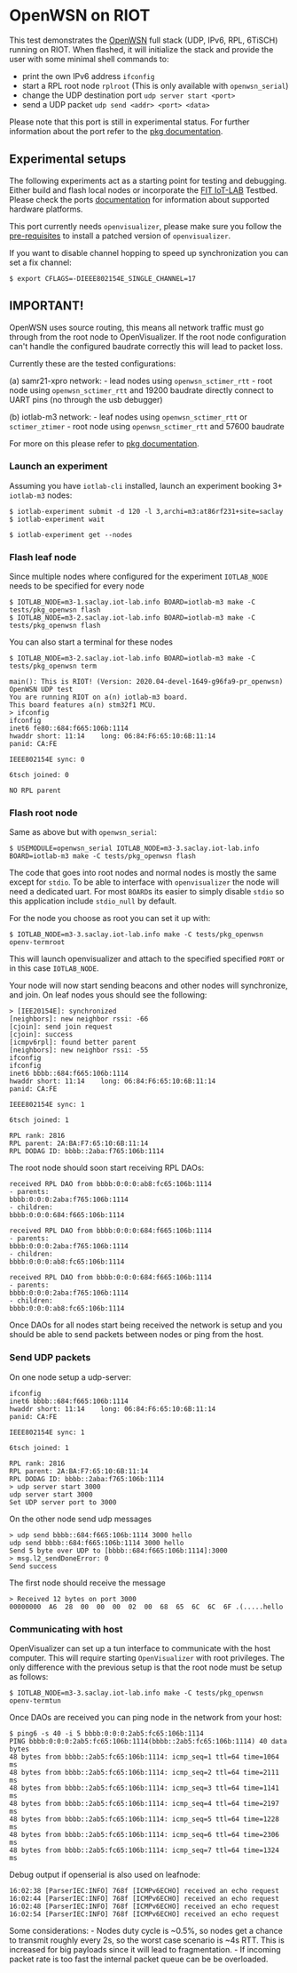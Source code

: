 # OpenWSN on RIOT
This test demonstrates the [OpenWSN](https://github.com/openwsn-berkeley/openwsn-fw) full
stack (UDP, IPv6, RPL, 6TiSCH) running on RIOT. When flashed, it will initialize the stack
and provide the user with some minimal shell commands to:

- print the own IPv6 address `ifconfig`
- start a RPL root node `rplroot` (This is only available with `openwsn_serial`)
- change the UDP destination port `udp server start <port>`
- send a UDP packet `udp send <addr> <port> <data>`

Please note that this port is still in experimental status. For further information
about the port refer to the [pkg documentation](../../pkg/openwsn/doc.txt).

## Experimental setups

The following experiments act as a starting point for testing and debugging. Either
build and flash local nodes or incorporate the [FIT IoT-LAB](https://www.iot-lab.info/)
Testbed. Please check the ports [documentation](../../pkg/openwsn/doc.txt) for information
about supported hardware platforms.

This port currently needs `openvisualizer`, please make sure you follow the
[pre-requisites](dist/tools/openvisualizer/makefile.openvisualizer.inc.mk)
to install a patched version of `openvisualizer`.

If you want to disable channel hopping to speed up synchronization you can set
a fix channel:

    $ export CFLAGS=-DIEEE802154E_SINGLE_CHANNEL=17

## IMPORTANT!

OpenWSN uses source routing, this means all network traffic must go through
from the root node to OpenVisualizer. If the root node configuration can't
handle the configured baudrate correctly this will lead to packet loss.

Currently these are the tested configurations:

(a) samr21-xpro network:
    - lead nodes using `openwsn_sctimer_rtt`
    - root node using `openwsn_sctimer_rtt` and 19200 baudrate directly connect
      to UART pins (no through the usb debugger)

(b) iotlab-m3 network:
    - leaf nodes using `openwsn_sctimer_rtt` or `sctimer_ztimer`
    - root node using `openwsn_sctimer_rtt` and 57600 baudrate

For more on this please refer to [pkg documentation](../../pkg/openwsn/doc.txt).

### Launch an experiment

Assuming you have `iotlab-cli` installed, launch an experiment booking 3+
`iotlab-m3` nodes:

    $ iotlab-experiment submit -d 120 -l 3,archi=m3:at86rf231+site=saclay
    $ iotlab-experiment wait

    $ iotlab-experiment get --nodes

### Flash leaf node


Since multiple nodes where configured for the experiment `IOTLAB_NODE` needs
to be specified for every node

    $ IOTLAB_NODE=m3-1.saclay.iot-lab.info BOARD=iotlab-m3 make -C tests/pkg_openwsn flash
    $ IOTLAB_NODE=m3-2.saclay.iot-lab.info BOARD=iotlab-m3 make -C tests/pkg_openwsn flash

You can also start a terminal for these nodes

    $ IOTLAB_NODE=m3-2.saclay.iot-lab.info BOARD=iotlab-m3 make -C tests/pkg_openwsn term

    main(): This is RIOT! (Version: 2020.04-devel-1649-g96fa9-pr_openwsn)
    OpenWSN UDP test
    You are running RIOT on a(n) iotlab-m3 board.
    This board features a(n) stm32f1 MCU.
    > ifconfig
    ifconfig
    inet6 fe80::684:f665:106b:1114
    hwaddr short: 11:14    long: 06:84:F6:65:10:6B:11:14
    panid: CA:FE

    IEEE802154E sync: 0

    6tsch joined: 0

    NO RPL parent

### Flash root node

Same as above but with `openwsn_serial`:

    $ USEMODULE=openwsn_serial IOTLAB_NODE=m3-3.saclay.iot-lab.info BOARD=iotlab-m3 make -C tests/pkg_openwsn flash

The code that goes into root nodes and normal nodes is mostly the same except for
`stdio`. To be able to interface with `openvisualizer` the node will need a
dedicated uart. For most `BOARD`s its easier to simply disable `stdio` so this
application include `stdio_null` by default.

For the node you choose as root you can set it up with:

    $ IOTLAB_NODE=m3-3.saclay.iot-lab.info make -C tests/pkg_openwsn openv-termroot

This will launch openvisualizer and attach to the specified specified `PORT` or
in this case `IOTLAB_NODE`.

Your node will now start sending beacons and other nodes will synchronize, and
join. On leaf nodes yous should see the following:

    > [IEE20154E]: synchronized
    [neighbors]: new neighbor rssi: -66
    [cjoin]: send join request
    [cjoin]: success
    [icmpv6rpl]: found better parent
    [neighbors]: new neighbor rssi: -55
    ifconfig
    ifconfig
    inet6 bbbb::684:f665:106b:1114
    hwaddr short: 11:14    long: 06:84:F6:65:10:6B:11:14
    panid: CA:FE

    IEEE802154E sync: 1

    6tsch joined: 1

    RPL rank: 2816
    RPL parent: 2A:BA:F7:65:10:6B:11:14
    RPL DODAG ID: bbbb::2aba:f765:106b:1114

The root node should soon start receiving RPL DAOs:

    received RPL DAO from bbbb:0:0:0:ab8:fc65:106b:1114
    - parents:
    bbbb:0:0:0:2aba:f765:106b:1114
    - children:
    bbbb:0:0:0:684:f665:106b:1114

    received RPL DAO from bbbb:0:0:0:684:f665:106b:1114
    - parents:
    bbbb:0:0:0:2aba:f765:106b:1114
    - children:
    bbbb:0:0:0:ab8:fc65:106b:1114

    received RPL DAO from bbbb:0:0:0:684:f665:106b:1114
    - parents:
    bbbb:0:0:0:2aba:f765:106b:1114
    - children:
    bbbb:0:0:0:ab8:fc65:106b:1114

Once DAOs for all nodes start being received the network is setup and you
should be able to send packets between nodes or ping from the host.

### Send UDP packets

On one node setup a udp-server:

    ifconfig
    inet6 bbbb::684:f665:106b:1114
    hwaddr short: 11:14    long: 06:84:F6:65:10:6B:11:14
    panid: CA:FE

    IEEE802154E sync: 1

    6tsch joined: 1

    RPL rank: 2816
    RPL parent: 2A:BA:F7:65:10:6B:11:14
    RPL DODAG ID: bbbb::2aba:f765:106b:1114
    > udp server start 3000
    udp server start 3000
    Set UDP server port to 3000

On the other node send udp messages

    > udp send bbbb::684:f665:106b:1114 3000 hello
    udp send bbbb::684:f665:106b:1114 3000 hello
    Send 5 byte over UDP to [bbbb::684:f665:106b:1114]:3000
    > msg.l2_sendDoneError: 0
    Send success

The first node should receive the message

    > Received 12 bytes on port 3000
    00000000  A6  28  00  00  00  02  00  68  65  6C  6C  6F .(.....hello

### Communicating with host

OpenVisualizer can set up a tun interface to communicate with the host computer.
This will require starting `OpenVisualizer` with root privileges. The only
difference with the previous setup is that the root node must be setup as
follows:

    $ IOTLAB_NODE=m3-3.saclay.iot-lab.info make -C tests/pkg_openwsn openv-termtun

Once DAOs are received you can ping node in the network from your host:

```
$ ping6 -s 40 -i 5 bbbb:0:0:0:2ab5:fc65:106b:1114
PING bbbb:0:0:0:2ab5:fc65:106b:1114(bbbb::2ab5:fc65:106b:1114) 40 data bytes
48 bytes from bbbb::2ab5:fc65:106b:1114: icmp_seq=1 ttl=64 time=1064 ms
48 bytes from bbbb::2ab5:fc65:106b:1114: icmp_seq=2 ttl=64 time=2111 ms
48 bytes from bbbb::2ab5:fc65:106b:1114: icmp_seq=3 ttl=64 time=1141 ms
48 bytes from bbbb::2ab5:fc65:106b:1114: icmp_seq=4 ttl=64 time=2197 ms
48 bytes from bbbb::2ab5:fc65:106b:1114: icmp_seq=5 ttl=64 time=1228 ms
48 bytes from bbbb::2ab5:fc65:106b:1114: icmp_seq=6 ttl=64 time=2306 ms
48 bytes from bbbb::2ab5:fc65:106b:1114: icmp_seq=7 ttl=64 time=1324 ms

```

Debug output if openserial is also used on leafnode:

```
16:02:38 [ParserIEC:INFO] 768f [ICMPv6ECHO] received an echo request
16:02:44 [ParserIEC:INFO] 768f [ICMPv6ECHO] received an echo request
16:02:48 [ParserIEC:INFO] 768f [ICMPv6ECHO] received an echo request
16:02:54 [ParserIEC:INFO] 768f [ICMPv6ECHO] received an echo request
```

Some considerations:
    - Nodes duty cycle is ~0.5%, so nodes get a chance to transmit roughly every
      2s, so the worst case scenario is ~4s RTT. This is increased for big payloads
      since it will lead to fragmentation.
    - If incoming packet rate is too fast the internal packet queue can be
      be overloaded.
